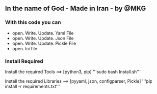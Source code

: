 ## In the name of God - Made in Iran - by @MKG


### With this code you can
* open. Write. Update. Yaml   File
* open. Write. Update. Json   File
* open. Write. Update. Pickle File
* open. Ini file




### Install Required

Install the required Tools ==> [python3, pip]
'''sudo bash Install.sh'''


Install the required Libraries ==> [pyyaml, json, configparser, Pickle]
'''pip install -r requirements.txt'''
